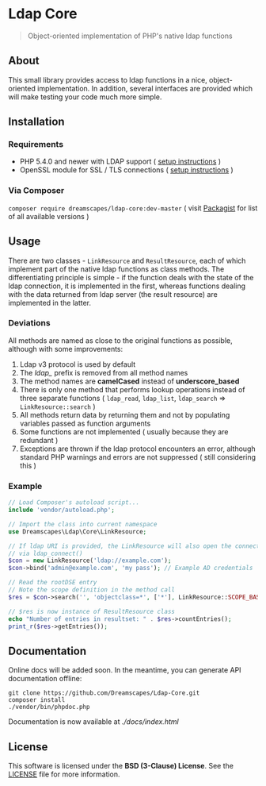 Ldap Core
=========

> Object-oriented implementation of PHP's native ldap functions

## About

This small library provides access to ldap functions in a nice, object-oriented implementation. In addition, several interfaces are provided which will make testing your code much more simple.

## Installation

### Requirements

 - PHP 5.4.0 and newer with LDAP support ( [setup instructions](http://www.php.net/manual/en/ldap.installation.php) )
 - OpenSSL module for SSL / TLS connections ( [setup instructions](http://www.php.net/manual/en/openssl.installation.php) )

### Via Composer

 `composer require dreamscapes/ldap-core:dev-master` ( visit [Packagist](https://packagist.org/packages/Dreamscapes/ldap-core) for list of all available versions )

## Usage

There are two classes - `LinkResource` and `ResultResource`, each of which implement part of the native ldap functions as class methods. The differentiating principle is simple - if the function deals with the state of the ldap connection, it is implemented in the first, whereas functions dealing with the data returned from ldap server (the result resource) are implemented in the latter.

### Deviations

All methods are named as close to the original functions as possible, although with some improvements:

1. Ldap v3 protocol is used by default
1. The *ldap_* prefix is removed from all method names
1. The method names are **camelCased** instead of **underscore_based**
1. There is only one method that performs lookup operations instead of three separate functions ( `ldap_read`, `ldap_list`, `ldap_search` => `LinkResource::search` )
1. All methods return data by returning them and not by populating variables passed as function arguments
1. Some functions are not implemented ( usually because they are redundant )
1. Exceptions are thrown if the ldap protocol encounters an error, although standard PHP warnings and errors are not suppressed ( still considering this )

### Example
```php
// Load Composer's autoload script...
include 'vendor/autoload.php';

// Import the class into current namespace
use Dreamscapes\Ldap\Core\LinkResource;

// If ldap URI is provided, the LinkResource will also open the connection
// via ldap_connect()
$con = new LinkResource('ldap://example.com');
$con->bind('admin@example.com', 'my pass'); // Example AD credentials

// Read the rootDSE entry
// Note the scope definition in the method call
$res = $con->search('', 'objectclass=*', ['*'], LinkResource::SCOPE_BASE);

// $res is now instance of ResultResource class
echo "Number of entries in resultset: " . $res->countEntries();
print_r($res->getEntries());
```

## Documentation

Online docs will be added soon. In the meantime, you can generate API documentation offline:
```
git clone https://github.com/Dreamscapes/Ldap-Core.git
composer install
./vendor/bin/phpdoc.php
```
Documentation is now available at *./docs/index.html*

## License

This software is licensed under the **BSD (3-Clause) License**.
See the [LICENSE](LICENSE) file for more information.
